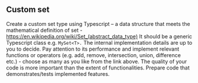 ## Custom set

Create a custom set type using Typescript – a data structure that meets the mathematical definition
of set - https://en.wikipedia.org/wiki/Set_(abstract_data_type)
It should be a generic Typescript class e.g. `MySet<T>.` The internal implementation details are up to
you to decide.
Pay attention to its performance and implement relevant functions or operators (e.g. add, remove,
intersection, union, difference etc.) - choose as many as you like from the link above. The quality of
your code is more important than the extent of functionalities.
Prepare code that demonstrates/tests implemented features.
